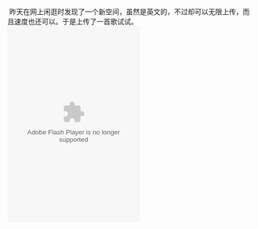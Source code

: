 <div id="sina_keyword_ad_area2" class="articalContent  ">
			<div>
&nbsp;<wbr>昨天在网上闲逛时发现了一个新空间，虽然是英文的，不过却可以无限上传，而且速度也还可以。于是上传了一首歌试试。</DIV>
<embed allowScriptAccess="never" allowNetworking="internal" autostart="0"   SRC="http://www.mybloop.com/player-music/ext/player.swf?playlist=http://www.mybloop.com/player-music/ext/pl.o?id=OYv08%26autoplay=no" WIDTH="270" HEIGHT="400" TYPE="application/x-shockwave-flash" WMODE="transparent"></EMBED>							
		</div>